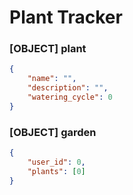 # **Plant Tracker**

### [OBJECT] plant
```json
{
    "name": "",
    "description": "",
    "watering_cycle": 0
}
```


### [OBJECT] garden
```json
{
    "user_id": 0,
    "plants": [0]
}
```
